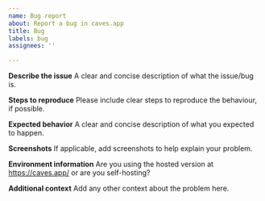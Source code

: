 ```yaml
---
name: Bug report
about: Report a bug in caves.app
title: Bug
labels: bug
assignees: ''

---
```


**Describe the issue**
A clear and concise description of what the issue/bug is.

**Steps to reproduce**
Please include clear steps to reproduce the behaviour, if possible.

**Expected behavior**
A clear and concise description of what you expected to happen.

**Screenshots**
If applicable, add screenshots to help explain your problem.

**Environment information**
Are you using the hosted version at https://caves.app/ or are you self-hosting?

**Additional context**
Add any other context about the problem here.
